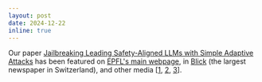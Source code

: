 ```yaml
---
layout: post
date: 2024-12-22 
inline: true
---
```



Our paper [Jailbreaking Leading Safety-Aligned LLMs with Simple Adaptive Attacks](https://arxiv.org/abs/2404.02151) has been featured on [EPFL's main webpage](https://actu.epfl.ch/news/can-we-convince-ai-to-answer-harmful-requests/), in [Blick](https://www.blick.ch/digital/epfl-forscher-knacken-sicherheitssperren-von-chatgpt-co-bomben-bauen-drogen-mischen-server-hacken-id20417778.html) (the largest newspaper in Switzerland), and other media [[1](https://techxplore.com/news/2024-12-convince-ai.html), [2](https://www.techexplorist.com/recent-large-language-models-remain-vulnerable-simple-manipulations/94951/), [3](https://www.miragenews.com/can-we-convince-ai-to-answer-harmful-requests-1382469/)].

